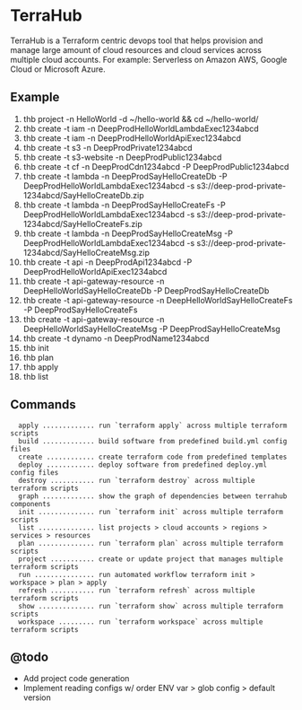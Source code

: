 # TerraHub

TerraHub is a Terraform centric devops tool that helps provision and manage large amount of cloud resources and cloud 
services across multiple cloud accounts. For example: Serverless on Amazon AWS, Google Cloud or Microsoft Azure.

## Example

1. thb project -n HelloWorld -d ~/hello-world && cd ~/hello-world/
2. thb create -t iam -n DeepProdHelloWorldLambdaExec1234abcd
3. thb create -t iam -n DeepProdHelloWorldApiExec1234abcd
4. thb create -t s3 -n DeepProdPrivate1234abcd
5. thb create -t s3-website -n DeepProdPublic1234abcd
6. thb create -t cf -n DeepProdCdn1234abcd -P DeepProdPublic1234abcd
7. thb create -t lambda -n DeepProdSayHelloCreateDb -P DeepProdHelloWorldLambdaExec1234abcd -s s3://deep-prod-private-1234abcd/SayHelloCreateDb.zip
8. thb create -t lambda -n DeepProdSayHelloCreateFs -P DeepProdHelloWorldLambdaExec1234abcd -s s3://deep-prod-private-1234abcd/SayHelloCreateFs.zip
9. thb create -t lambda -n DeepProdSayHelloCreateMsg -P DeepProdHelloWorldLambdaExec1234abcd -s s3://deep-prod-private-1234abcd/SayHelloCreateMsg.zip
10. thb create -t api -n DeepProdApi1234abcd -P DeepProdHelloWorldApiExec1234abcd
11. thb create -t api-gateway-resource -n DeepHelloWorldSayHelloCreateDb -P DeepProdSayHelloCreateDb
12. thb create -t api-gateway-resource -n DeepHelloWorldSayHelloCreateFs -P DeepProdSayHelloCreateFs
13. thb create -t api-gateway-resource -n DeepHelloWorldSayHelloCreateMsg -P DeepProdSayHelloCreateMsg
14. thb create -t dynamo -n DeepProdName1234abcd
15. thb init
16. thb plan
17. thb apply
18. thb list

## Commands

```
  apply ............. run `terraform apply` across multiple terraform scripts
  build ............. build software from predefined build.yml config files
  create ............ create terraform code from predefined templates
  deploy ............ deploy software from predefined deploy.yml config files
  destroy ........... run `terraform destroy` across multiple terraform scripts
  graph ............. show the graph of dependencies between terrahub components
  init .............. run `terraform init` across multiple terraform scripts
  list .............. list projects > cloud accounts > regions > services > resources
  plan .............. run `terraform plan` across multiple terraform scripts
  project ........... create or update project that manages multiple terraform scripts
  run ............... run automated workflow terraform init > workspace > plan > apply
  refresh ........... run `terraform refresh` across multiple terraform scripts
  show .............. run `terraform show` across multiple terraform scripts
  workspace ......... run `terraform workspace` across multiple terraform scripts
```

## @todo

- Add project code generation
- Implement reading configs w/ order ENV var > glob config > default version
